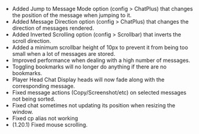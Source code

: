 - Added Jump to Message Mode option (config > ChatPlus) that changes the position of the message when jumping to it.
- Added Message Direction option (config > ChatPlus) that changes the direction of messages rendered.
- Added Inverted Scrolling option (config > Scrollbar) that inverts the scroll direction.
- Added a minimum scrollbar height of 10px to prevent it from being too small when a lot of messages are stored.
- Improved performance when dealing with a high number of messages.
- Toggling bookmarks will no longer do anything if there are no bookmarks.
- Player Head Chat Display heads will now fade along with the corresponding message.
- Fixed message actions (Copy/Screenshot/etc) on selected messages not being sorted.
- Fixed chat sometimes not updating its position when resizing the window.
- Fixed cp alias not working
- (1.20.1) Fixed mouse scrolling.